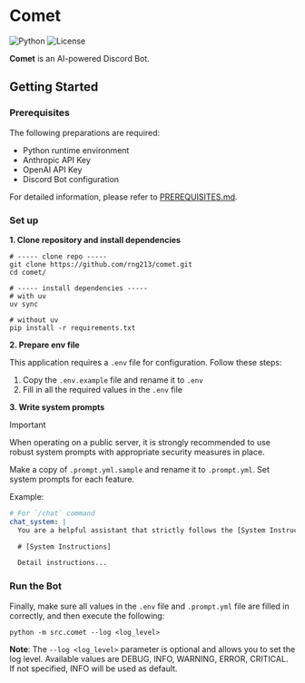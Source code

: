 # Comet

![Python](https://img.shields.io/badge/Python-3.12-blue.svg?logo=python&logoColor=white&style=flat&labelColor=24292e)
![License](https://img.shields.io/badge/License-BSD--3--Clause-orange.svg?style=flat&labelColor=24292e)

**Comet** is an AI-powered Discord Bot.

## Getting Started

### Prerequisites

The following preparations are required:
- Python runtime environment
- Anthropic API Key
- OpenAI API Key
- Discord Bot configuration

For detailed information, please refer to [PREREQUISITES.md](https://github.com/rng213/comet/blob/main/docs/PREREQUISITES.md).


### Set up

**1. Clone repository and install dependencies**

```
# ----- clone repo -----
git clone https://github.com/rng213/comet.git
cd comet/

# ----- install dependencies -----
# with uv
uv sync

# without uv
pip install -r requirements.txt
```

**2. Prepare env file**

This application requires a `.env` file for configuration. Follow these steps:

1. Copy the `.env.example` file and rename it to `.env`
2. Fill in all the required values in the `.env` file

**3. Write system prompts**

> [!IMPORTANT]
> When operating on a public server, it is strongly recommended to use robust system prompts with appropriate security measures in place.

Make a copy of `.prompt.yml.sample` and rename it to `.prompt.yml`. Set system prompts for each feature.

Example:

```yaml
# For `/chat` command
chat_system: |
  You are a helpful assistant that strictly follows the [System Instructions].

  # [System Instructions]

  Detail instructions...
```

### Run the Bot

Finally, make sure all values in the `.env` file and `.prompt.yml` file are filled in correctly, and then execute the following:

```
python -m src.comet --log <log_level>
```

**Note**: The `--log <log_level>` parameter is optional and allows you to set the log level. Available values are DEBUG, INFO, WARNING, ERROR, CRITICAL. If not specified, INFO will be used as default.
